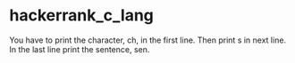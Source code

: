 # hackerrank_c_lang
You have to print the character, ch, in the first line. Then print s in next line. In the last line print the sentence, sen.
